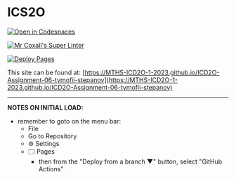 # ICS2O

[![Open in Codespaces](https://classroom.github.com/assets/launch-codespace-7f7980b617ed060a017424585567c406b6ee15c891e84e1186181d67ecf80aa0.svg)](https://classroom.github.com/open-in-codespaces?assignment_repo_id=15232222)

[![Mr Coxall's Super Linter](https://github.com/MTHS-ICD2O-1-2023/ICD2O-Assignment-06-tymofii-stepanov/workflows/Mr%20Coxall's%20Super%20Linter/badge.svg)](https://github.com/MTHS-ICD2O-1-2023/ICD2O-Assignment-06-tymofii-stepanov/actions)

[![Deploy Pages](https://github.com/MTHS-ICD2O-1-2023/ICD2O-Assignment-06-tymofii-stepanov/workflows/Deploy%20Pages/badge.svg)](https://github.com/MTHS-ICD2O-1-2023/ICD2O-Assignment-06-tymofii-stepanov/actions)

This site can be found at: [https://MTHS-ICD2O-1-2023.github.io/ICD2O-Assignment-06-tymofii-stepanov](https://MTHS-ICD2O-1-2023.github.io/ICD2O-Assignment-06-tymofii-stepanov)

---

**NOTES ON INITIAL LOAD:**
- remember to goto on the menu bar:
  - File
  - Go to Repository
  - ⚙ Settings
  - 🗔 Pages
    - then from the "Deploy from a branch ▼" button, select "GitHub Actions"
